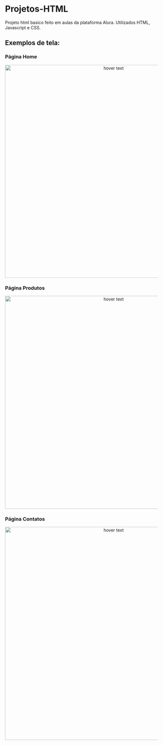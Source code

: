 # Projetos-HTML
Projeto html basico feito em aulas da plataforma Alura.
Utilizados HTML, Javascript e CSS.

## Exemplos de tela:
### Página Home

<p align="center">
  <img src="https://user-images.githubusercontent.com/50460593/186920621-1e1c94ee-92e6-499b-817a-76d0eee83931.jpg" width="700" title="hover text"> 
</p>

### Página Produtos

<p align="center">
  <img src="https://user-images.githubusercontent.com/50460593/186920625-7463bbd9-2161-48a1-a668-dff6d439b517.jpg" width="700" title="hover text"> 
</p>

### Página Contatos

<p align="center">
  <img src="https://user-images.githubusercontent.com/50460593/186920627-6902d952-063c-4446-8618-94c5aaeab85f.jpg" width="700" title="hover text"> 
</p>

